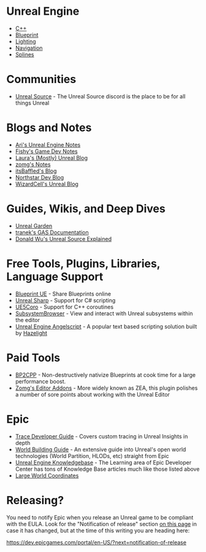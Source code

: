 # Unreal Engine

- [C++](./unreal/cpp.md)
- [Blueprint](./unreal/blueprint.md)
- [Lighting](./unreal/lighting.md)
- [Navigation](./unreal/navigation.md)
- [Splines](./unreal/splines.md)

# Communities

- [Unreal Source](./unrealsource.md) - The Unreal Source discord is the place to be for all things Unreal

# Blogs and Notes

- [Ari's Unreal Engine Notes](https://flassari.notion.site/Ari-s-Unreal-Engine-Notes-1a75e43f4014464984d4fae0617e5cef)
- [Fishy's Game Dev Notes](https://notes.hzfishy.fr/)
- [Laura's (Mostly) Unreal Blog](https://landelare.github.io/)
- [zomg's Notes](https://zomgmoz.tv/unreal/)
- [itsBaffled's Blog](https://itsbaffled.github.io/)
- [Northstar Dev Blog](https://dev.northstarhana.com/)
- [WizardCell's Unreal Blog](https://wizardcell.com/unreal/)

# Guides, Wikis, and Deep Dives
- [Unreal Garden](https://unreal-garden.com/)
- [tranek's GAS Documentation](https://github.com/tranek/GASDocumentation)
- [Donald Wu's Unreal Source Explained](https://github.com/donaldwuid/unreal_source_explained/tree/master)

# Free Tools, Plugins, Libraries, Language Support
- [Blueprint UE](http://blueprintue.com/) - Share Blueprints online
- [Unreal Sharp](https://www.unrealsharp.com/) - Support for C# scripting
- [UE5Coro](https://github.com/landelare/ue5coro) - Support for C++ coroutines
- [SubsystemBrowser](https://github.com/aquanox/SubsystemBrowserPlugin) - View and interact with Unreal subsystems within the editor
- [Unreal Engine Angelscript](https://angelscript.hazelight.se/) - A popular text based scripting solution built by [Hazelight](https://www.hazelight.se/)

# Paid Tools
- [BP2CPP](https://zeroitlab.com/en/bp2cpp) - Non-destructively nativize Blueprints at cook time for a large performance boost.
- [Zomg's Editor Addons](https://zomgmoz.tv/unreal/Plugins/zomg's-editor-addons) - More widely known as ZEA, this plugin polishes a number of sore points about working with the Unreal Editor

# Epic

- [Trace Developer Guide](https://dev.epicgames.com/documentation/en-us/unreal-engine/developer-guide-to-tracing-in-unreal-engine?application_version=5.4) - Covers custom tracing in Unreal Insights in depth
- [World Building Guide](https://dev.epicgames.com/community/learning/knowledge-base/r6wl/unreal-engine-world-building-guide) - An extensive guide into Unreal's open world technologies (World Partition, HLODs, etc) straight from Epic
- [Unreal Engine Knowledgebase](https://dev.epicgames.com/community/unreal-engine/learning?source=epic_games&types=knowledge_base,knowledge_base) - The Learning area of Epic Developer Center has tons of Knowledge Base articles much like those listed above
- [Large World Coordinates](https://dev.epicgames.com/documentation/en-us/unreal-engine/large-world-coordinates-in-unreal-engine-5?application_version=5.0)

# Releasing?

You need to notify Epic when you release an Unreal game to be compliant with the EULA. Look for the "Notification of release" section [on this page](https://www.unrealengine.com/en-US/release) in case it has changed, but at the time of this writing you are heading here:

https://dev.epicgames.com/portal/en-US/?next=notification-of-release
